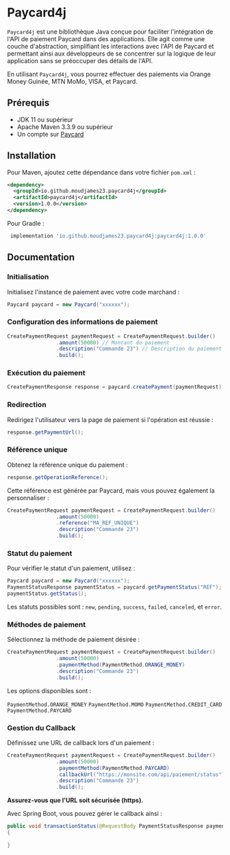 # Paycard4j
`Paycard4j` est une bibliothèque Java conçue pour faciliter l'intégration de l'API de paiement Paycard dans des applications. Elle agit comme une couche d'abstraction, simplifiant les interactions avec l'API de Paycard et permettant ainsi aux développeurs de se concentrer sur la logique de leur application sans se préoccuper des détails de l'API.

En utilisant `Paycard4j`, vous pourrez effectuer des paiements via Orange Money Guinée, MTN MoMo, VISA, et Paycard.

## Prérequis
* JDK 11 ou supérieur
* Apache Maven 3.3.9 ou supérieur
* Un compte sur [Paycard](https://paycard.co/)

## Installation
Pour Maven, ajoutez cette dépendance dans votre fichier `pom.xml` :

```xml
<dependency>
  <groupId>io.github.moudjames23.paycard4j</groupId>
  <artifactId>paycard4j</artifactId>
  <version>1.0.0</version>
</dependency>
```

Pour Gradle :

```gradle
 implementation 'io.github.moudjames23.paycard4j:paycard4j:1.0.0'
```

## Documentation

### Initialisation
Initialisez l'instance de paiement avec votre code marchand :

```java
Paycard paycard = new Paycard("xxxxxx");
```

### Configuration des informations de paiement

```java
CreatePaymentRequest paymentRequest = CreatePaymentRequest.builder()
                .amount(50000) // Montant du paiement
                .description("Commande 23") // Description du paiement
                .build();
```

### Exécution du paiement

```java
CreatePaymentResponse response = paycard.createPayment(paymentRequest);
```

### Redirection
Redirigez l'utilisateur vers la page de paiement si l'opération est réussie :

```java
response.getPaymentUrl();
```
### Référence unique
Obtenez la référence unique du paiement :

```java
response.getOperationReference();
```

Cette référence est générée par Paycard, mais vous pouvez également la personnaliser :

```java
CreatePaymentRequest paymentRequest = CreatePaymentRequest.builder()
                .amount(50000) 
                .reference("MA_REF_UNIQUE")
                .description("Commande 23")
                .build();
```

### Statut du paiement
Pour vérifier le statut d'un paiement, utilisez :

```java
Paycard paycard = new Paycard("xxxxxx");
PaymentStatusResponse paymentStatus = paycard.getPaymentStatus("REF");
paymentStatus.getStatus();
```

Les statuts possibles sont : `new`, `pending`, `success`, `failed`, `canceled`, et `error`.

### Méthodes de paiement
Sélectionnez la méthode de paiement désirée :

```java
CreatePaymentRequest paymentRequest = CreatePaymentRequest.builder()
                .amount(50000)
                .paymentMethod(PaymentMethod.ORANGE_MONEY)
                .description("Commande 23")
                .build();
```

Les options disponibles sont :

`PaymentMethod.ORANGE_MONEY` 
`PaymentMethod.MOMO`
`PaymentMethod.CREDIT_CARD`
`PaymentMethod.PAYCARD`

### Gestion du Callback
Définissez une URL de callback lors d'un paiement :

```java
CreatePaymentRequest paymentRequest = CreatePaymentRequest.builder()
                .amount(50000)
                .paymentMethod(PaymentMethod.PAYCARD)
                .callbackUrl("https://monsite.com/api/paiement/status")
                .description("Commande 23")
                .build();
```
**Assurez-vous que l'URL soit sécurisée (https).**

Avec Spring Boot, vous pouvez gérer le callback ainsi :

```java
public void transactionStatus(@RequestBody PaymentStatusResponse paymentStatusResponse)
{
        
}
```
